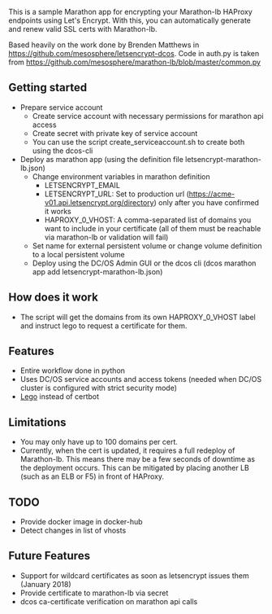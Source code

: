 This is a sample Marathon app for encrypting your Marathon-lb HAProxy endpoints using Let's Encrypt. With this, you can automatically generate and renew valid SSL certs with Marathon-lb.

Based heavily on the work done by Brenden Matthews in https://github.com/mesosphere/letsencrypt-dcos.
Code in auth.py is taken from https://github.com/mesosphere/marathon-lb/blob/master/common.py


## Getting started
* Prepare service account
  * Create service account with necessary permissions for marathon api access
  * Create secret with private key of service account
  * You can use the script create_serviceaccount.sh to create both using the dcos-cli
* Deploy as marathon app (using the definition file letsencrypt-marathon-lb.json)
  * Change environment variables in marathon definition
    * LETSENCRYPT_EMAIL
    * LETSENCRYPT_URL: Set to production url (https://acme-v01.api.letsencrypt.org/directory) only after you have confirmed it works
    * HAPROXY_0_VHOST: A comma-separated list of domains you want to include in your certificate (all of them must be reachable via marathon-lb or validation will fail)
  * Set name for external persistent volume or change volume definition to a local persistent volume
  * Deploy using the DC/OS Admin GUI or the dcos cli (dcos marathon app add letsencrypt-marathon-lb.json)


## How does it work
* The script will get the domains from its own HAPROXY_0_VHOST label and instruct lego to request a certificate for them. 


## Features
* Entire workflow done in python
* Uses DC/OS service accounts and access tokens (needed when DC/OS cluster is configured with strict security mode)
* [Lego](https://github.com/xenolf/lego) instead of certbot


## Limitations
* You may only have up to 100 domains per cert.
* Currently, when the cert is updated, it requires a full redeploy of Marathon-lb. This means there may be a few seconds of downtime as the deployment occurs. This can be mitigated by placing another LB (such as an ELB or F5) in front of HAProxy.


## TODO
* Provide docker image in docker-hub
* Detect changes in list of vhosts


## Future Features
* Support for wildcard certificates as soon as letsencrypt issues them (January 2018)
* Provide certificate to marathon-lb via secret
* dcos ca-certificate verification on marathon api calls
